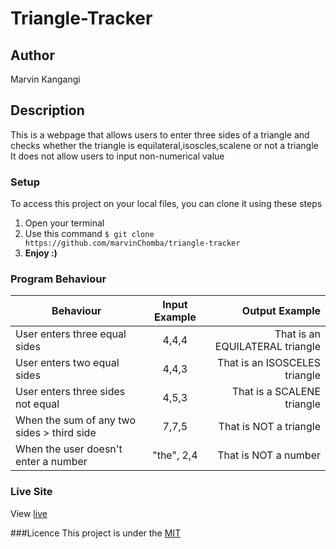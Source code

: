 # Triangle-Tracker

## Author
Marvin Kangangi

## Description
This is a webpage that allows users to enter three sides of a triangle and checks whether the triangle is equilateral,isoscles,scalene or not a triangle
It does not allow users to input non-numerical value

### Setup
To access this project on your local files, you can clone it using these steps
1. Open your terminal
1. Use this command `$ git clone https://github.com/marvinChomba/triangle-tracker`
1. __Enjoy :)__

### Program Behaviour
| Behaviour                         |  Input Example |  Output  Example                 |
|----------                         |:-------------: |------:                           |
| User enters three equal sides     | 4,4,4          | That is an EQUILATERAL triangle  |
| User enters two equal sides       | 4,4,3          | That is an ISOSCELES triangle    |
| User enters three sides not equal | 4,5,3          | That is a SCALENE triangle       |
| When the sum of any two sides > third side         | 7,7,5          | That is NOT a triangle |
| When the user doesn't enter a number| "the", 2,4   | That is NOT a number|

### Live Site
View [live](https://marvinchomba.github.io/triangle-tracker/)

###Licence
This project is under the [MIT]()
